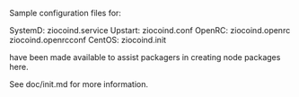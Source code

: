 Sample configuration files for:

SystemD: ziocoind.service
Upstart: ziocoind.conf
OpenRC:  ziocoind.openrc
         ziocoind.openrcconf
CentOS:  ziocoind.init

have been made available to assist packagers in creating node packages here.

See doc/init.md for more information.

